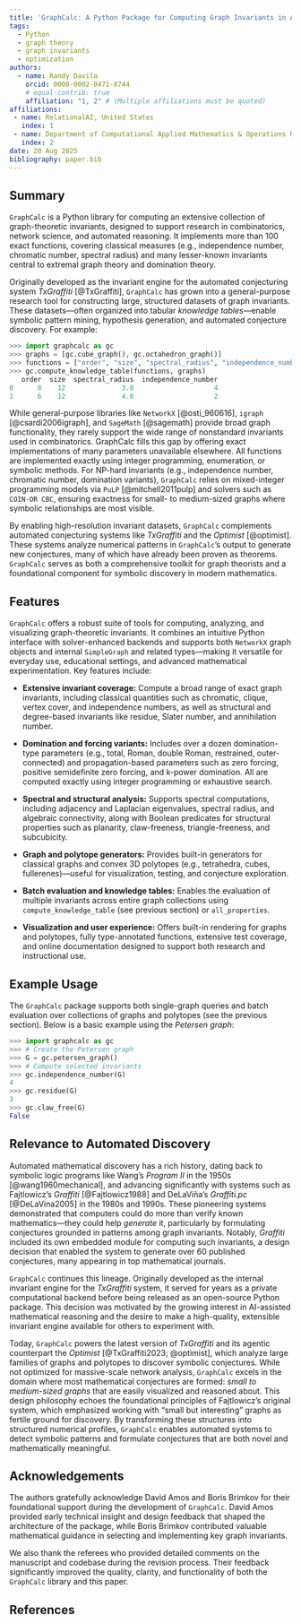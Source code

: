 ```yaml
---
title: 'GraphCalc: A Python Package for Computing Graph Invariants in Automated Conjecturing Systems'
tags:
  - Python
  - graph theory
  - graph invariants
  - optimization
authors:
  - name: Randy Davila
    orcid: 0000-0002-0471-8744
    # equal-contrib: true
    affiliation: "1, 2" # (Multiple affiliations must be quoted)
affiliations:
 - name: RelationalAI, United States
   index: 1
 - name: Department of Computational Applied Mathematics & Operations Research,Rice University, United States
   index: 2
date: 20 Aug 2025
bibliography: paper.bib
---
```


## Summary

`GraphCalc` is a Python library for computing an extensive collection of graph-theoretic invariants, designed to support research in combinatorics, network science, and automated reasoning. It implements more than 100 exact functions, covering classical measures (e.g., independence number, chromatic number, spectral radius) and many lesser-known invariants central to extremal graph theory and domination theory.

Originally developed as the invariant engine for the automated conjecturing system *TxGraffiti* [@TxGraffiti], `GraphCalc` has grown into a general-purpose research tool for constructing large, structured datasets of graph invariants. These datasets—often organized into tabular *knowledge tables*—enable symbolic pattern mining, hypothesis generation, and automated conjecture discovery. For example:

```python
>>> import graphcalc as gc
>>> graphs = [gc.cube_graph(), gc.octahedron_graph()]
>>> functions = ["order", "size", "spectral_radius", "independence_number"]
>>> gc.compute_knowledge_table(functions, graphs)
   order  size  spectral_radius  independence_number
0      8    12              3.0                    4
1      6    12              4.0                    2
```

While general-purpose libraries like `NetworkX` [@osti_960616], `igraph` [@csardi2006igraph], and `SageMath` [@sagemath] provide broad graph functionality, they rarely support the wide range of nonstandard invariants used in combinatorics. GraphCalc fills this gap by offering exact implementations of many parameters unavailable elsewhere. All functions are implemented exactly using integer programming, enumeration, or symbolic methods. For NP-hard invariants (e.g., independence number, chromatic number, domination variants), `GraphCalc` relies on mixed-integer programming models via `PuLP` [@mitchell2011pulp] and solvers such as `COIN-OR CBC`, ensuring exactness for small- to medium-sized graphs where symbolic relationships are most visible.

By enabling high-resolution invariant datasets, `GraphCalc` complements automated conjecturing systems like *TxGraffiti* and the *Optimist* [@optimist]. These systems analyze numerical patterns in `GraphCalc`’s output to generate new conjectures, many of which have already been proven as theorems. `GraphCalc` serves as both a comprehensive toolkit for graph theorists and a foundational component for symbolic discovery in modern mathematics.

## Features

`GraphCalc` offers a robust suite of tools for computing, analyzing, and visualizing graph-theoretic invariants. It combines an intuitive Python interface with solver-enhanced backends and supports both `NetworkX` graph objects and internal `SimpleGraph` and related types—making it versatile for everyday use, educational settings, and advanced mathematical experimentation. Key features include:

- **Extensive invariant coverage:** Compute a broad range of exact graph invariants, including classical quantities such as chromatic, clique, vertex cover, and independence numbers, as well as structural and degree-based invariants like residue, Slater number, and annihilation number.

- **Domination and forcing variants:** Includes over a dozen domination-type parameters (e.g., total, Roman, double Roman, restrained, outer-connected) and propagation-based parameters such as zero forcing, positive semidefinite zero forcing, and k-power domination. All are computed exactly using integer programming or exhaustive search.

- **Spectral and structural analysis:** Supports spectral computations, including adjacency and Laplacian eigenvalues, spectral radius, and algebraic connectivity, along with Boolean predicates for structural properties such as planarity, claw-freeness, triangle-freeness, and subcubicity.

- **Graph and polytope generators:** Provides built-in generators for classical graphs and convex 3D polytopes (e.g., tetrahedra, cubes, fullerenes)—useful for visualization, testing, and conjecture exploration.

- **Batch evaluation and knowledge tables:** Enables the evaluation of multiple invariants across entire graph collections using `compute_knowledge_table` (see previous section) or `all_properties`.

- **Visualization and user experience:** Offers built-in rendering for graphs and polytopes, fully type-annotated functions, extensive test coverage, and online documentation designed to support both research and instructional use.

## Example Usage

The `GraphCalc` package supports both single-graph queries and batch evaluation over collections of graphs and polytopes (see the previous section). Below is a basic example using the *Petersen graph*:

```python
>>> import graphcalc as gc
>>> # Create the Petersen graph
>>> G = gc.petersen_graph()
>>> # Compute selected invariants
>>> gc.independence_number(G)
4
>>> gc.residue(G)
3
>>> gc.claw_free(G)
False
```

## Relevance to Automated Discovery

Automated mathematical discovery has a rich history, dating back to symbolic logic programs like Wang’s *Program II* in the 1950s [@wang1960mechanical], and advancing significantly with systems such as Fajtlowicz’s *Graffiti* [@Fajtlowicz1988] and DeLaViña’s *Graffiti.pc* [@DeLaVina2005] in the 1980s and 1990s. These pioneering systems demonstrated that computers could do more than verify known mathematics—they could help *generate* it, particularly by formulating conjectures grounded in patterns among graph invariants. Notably, *Graffiti* included its own embedded module for computing such invariants, a design decision that enabled the system to generate over 60 published conjectures, many appearing in top mathematical journals.

`GraphCalc` continues this lineage. Originally developed as the internal invariant engine for the *TxGraffiti* system, it served for years as a private computational backend before being released as an open-source Python package. This decision was motivated by the growing interest in AI-assisted mathematical reasoning and the desire to make a high-quality, extensible invariant engine available for others to experiment with.

Today, `GraphCalc` powers the latest version of *TxGraffiti* and its agentic counterpart the *Optimist* [@TxGraffiti2023; @optimist], which analyze large families of graphs and polytopes to discover symbolic conjectures. While not optimized for massive-scale network analysis, `GraphCalc` excels in the domain where most mathematical conjectures are formed: *small to medium-sized graphs* that are easily visualized and reasoned about. This design philosophy echoes the foundational principles of Fajtlowicz’s original system, which emphasized working with “small but interesting” graphs as fertile ground for discovery. By transforming these structures into structured numerical profiles, `GraphCalc` enables automated systems to detect symbolic patterns and formulate conjectures that are both novel and mathematically meaningful.

## Acknowledgements

The authors gratefully acknowledge David Amos and Boris Brimkov for their foundational support during the development of `GraphCalc`. David Amos provided early technical insight and design feedback that shaped the architecture of the package, while Boris Brimkov contributed valuable mathematical guidance in selecting and implementing key graph invariants.

We also thank the referees who provided detailed comments on the manuscript and codebase during the revision process. Their feedback significantly improved the quality, clarity, and functionality of both the `GraphCalc` library and this paper.

## References
